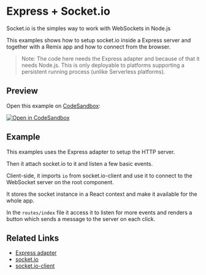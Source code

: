 # Express + Socket.io

Socket.io is the simples way to work with WebSockets in Node.js

This examples shows how to setup socket.io inside a Express server and together with a Remix app and how to connect from the browser.

> Note: The code here needs the Express adapter and because of that it needs Node.js. This is only deployable to platforms supporting a persistent running process (unlike Serverless platforms).

## Preview

Open this example on [CodeSandbox](https://codesandbox.com):

[![Open in CodeSandbox](https://codesandbox.io/static/img/play-codesandbox.svg)](https://codesandbox.io/s/github/remix-run/remix/tree/main/examples/socket.io)

## Example

This examples uses the Express adapter to setup the HTTP server.

Then it attach socket.io to it and listen a few basic events.

Client-side, it imports `io` from socket.io-client and use it to connect to the WebSocket server on the root component.

It stores the socket instance in a React context and make it available for the whole app.

In the `routes/index` file it access it to listen for more events and renders a button which sends a message to the server on each click.

## Related Links

- [Express adapter](https://remix.run/docs/en/v1/other-api/adapter#createrequesthandler)
- [socket.io](https://socket.io/)
- [socket.io-client](https://www.npmjs.com/package/socket.io-client)
